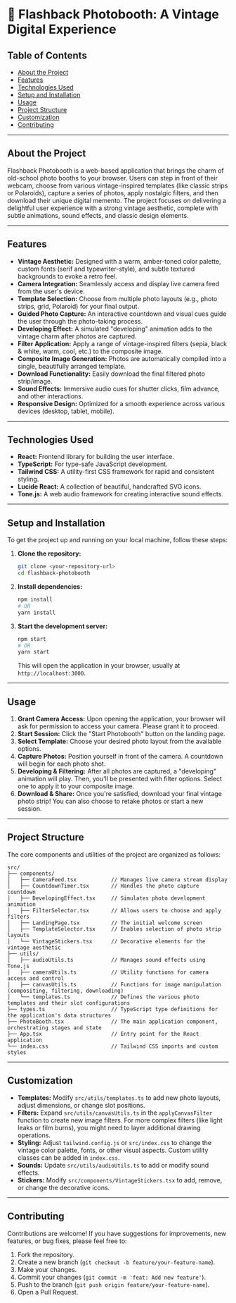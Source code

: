 # 📸 Flashback Photobooth: A Vintage Digital Experience

## Table of Contents

* [About the Project](#about-the-project)
* [Features](#features)
* [Technologies Used](#technologies-used)
* [Setup and Installation](#setup-and-installation)
* [Usage](#usage)
* [Project Structure](#project-structure)
* [Customization](#customization)
* [Contributing](#contributing)

---

## About the Project

Flashback Photobooth is a web-based application that brings the charm of old-school photo booths to your browser. Users can step in front of their webcam, choose from various vintage-inspired templates (like classic strips or Polaroids), capture a series of photos, apply nostalgic filters, and then download their unique digital memento. The project focuses on delivering a delightful user experience with a strong vintage aesthetic, complete with subtle animations, sound effects, and classic design elements.

---

## Features

* **Vintage Aesthetic:** Designed with a warm, amber-toned color palette, custom fonts (serif and typewriter-style), and subtle textured backgrounds to evoke a retro feel.
* **Camera Integration:** Seamlessly access and display live camera feed from the user's device.
* **Template Selection:** Choose from multiple photo layouts (e.g., photo strips, grid, Polaroid) for your final output.
* **Guided Photo Capture:** An interactive countdown and visual cues guide the user through the photo-taking process.
* **Developing Effect:** A simulated "developing" animation adds to the vintage charm after photos are captured.
* **Filter Application:** Apply a range of vintage-inspired filters (sepia, black & white, warm, cool, etc.) to the composite image.
* **Composite Image Generation:** Photos are automatically compiled into a single, beautifully arranged template.
* **Download Functionality:** Easily download the final filtered photo strip/image.
* **Sound Effects:** Immersive audio cues for shutter clicks, film advance, and other interactions.
* **Responsive Design:** Optimized for a smooth experience across various devices (desktop, tablet, mobile).

---

## Technologies Used

* **React:** Frontend library for building the user interface.
* **TypeScript:** For type-safe JavaScript development.
* **Tailwind CSS:** A utility-first CSS framework for rapid and consistent styling.
* **Lucide React:** A collection of beautiful, handcrafted SVG icons.
* **Tone.js:** A web audio framework for creating interactive sound effects.

---

## Setup and Installation

To get the project up and running on your local machine, follow these steps:

1.  **Clone the repository:**
    ```bash
    git clone <your-repository-url>
    cd flashback-photobooth
    ```

2.  **Install dependencies:**
    ```bash
    npm install
    # OR
    yarn install
    ```

3.  **Start the development server:**
    ```bash
    npm start
    # OR
    yarn start
    ```
    This will open the application in your browser, usually at `http://localhost:3000`.

---

## Usage

1.  **Grant Camera Access:** Upon opening the application, your browser will ask for permission to access your camera. Please grant it to proceed.
2.  **Start Session:** Click the "Start Photobooth" button on the landing page.
3.  **Select Template:** Choose your desired photo layout from the available options.
4.  **Capture Photos:** Position yourself in front of the camera. A countdown will begin for each photo shot.
5.  **Developing & Filtering:** After all photos are captured, a "developing" animation will play. Then, you'll be presented with filter options. Select one to apply it to your composite image.
6.  **Download & Share:** Once you're satisfied, download your final vintage photo strip! You can also choose to retake photos or start a new session.

---

## Project Structure

The core components and utilities of the project are organized as follows:

````
src/
├── components/
│   ├── CameraFeed.tsx           // Manages live camera stream display
│   ├── CountdownTimer.tsx       // Handles the photo capture countdown
│   ├── DevelopingEffect.tsx     // Simulates photo development animation
│   ├── FilterSelector.tsx       // Allows users to choose and apply filters
│   ├── LandingPage.tsx          // The initial welcome screen
│   ├── TemplateSelector.tsx     // Enables selection of photo strip layouts
│   └── VintageStickers.tsx      // Decorative elements for the vintage aesthetic
├── utils/
│   ├── audioUtils.ts            // Manages sound effects using Tone.js
│   ├── cameraUtils.ts           // Utility functions for camera access and control
│   ├── canvasUtils.ts           // Functions for image manipulation (compositing, filtering, downloading)
│   └── templates.ts             // Defines the various photo templates and their slot configurations
├── types.ts                     // TypeScript type definitions for the application's data structures
├── PhotoBooth.tsx               // The main application component, orchestrating stages and state
├── App.tsx                      // Entry point for the React application
└── index.css                    // Tailwind CSS imports and custom styles
````
---

## Customization

* **Templates:** Modify `src/utils/templates.ts` to add new photo layouts, adjust dimensions, or change slot positions.
* **Filters:** Expand `src/utils/canvasUtils.ts` in the `applyCanvasFilter` function to create new image filters. For more complex filters (like light leaks or film burns), you might need to layer additional drawing operations.
* **Styling:** Adjust `tailwind.config.js` or `src/index.css` to change the vintage color palette, fonts, or other visual aspects. Custom utility classes can be added in `index.css`.
* **Sounds:** Update `src/utils/audioUtils.ts` to add or modify sound effects.
* **Stickers:** Modify `src/components/VintageStickers.tsx` to add, remove, or change the decorative icons.

---

## Contributing

Contributions are welcome! If you have suggestions for improvements, new features, or bug fixes, please feel free to:

1.  Fork the repository.
2.  Create a new branch (`git checkout -b feature/your-feature-name`).
3.  Make your changes.
4.  Commit your changes (`git commit -m 'feat: Add new feature'`).
5.  Push to the branch (`git push origin feature/your-feature-name`).
6.  Open a Pull Request.

